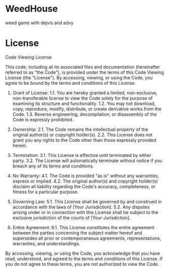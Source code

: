 # WeedHouse
weed game with dejvis and advy

# License
Code Viewing License

This code, including all its associated files and documentation (hereinafter referred to as "the Code"), is provided under the terms of this Code Viewing License (the "License"). By accessing, viewing, or using the Code, you agree to be bound by the terms and conditions of this License.

1. Grant of License:
   1.1. You are hereby granted a limited, non-exclusive, non-transferable license to view the Code solely for the purpose of examining its structure and functionality.
   1.2. You may not download, copy, reproduce, modify, distribute, or create derivative works from the Code.
   1.3. Reverse engineering, decompilation, or disassembly of the Code is expressly prohibited.

2. Ownership:
   2.1. The Code remains the intellectual property of the original author(s) or copyright holder(s).
   2.2. This License does not grant you any rights to the Code other than those expressly provided herein.

3. Termination:
   3.1. This License is effective until terminated by either party.
   3.2. The License will automatically terminate without notice if you breach any of its terms and conditions.

4. No Warranty:
   4.1. The Code is provided "as is" without any warranties, express or implied.
   4.2. The original author(s) and copyright holder(s) disclaim all liability regarding the Code's accuracy, completeness, or fitness for a particular purpose.

5. Governing Law:
   5.1. This License shall be governed by and construed in accordance with the laws of [Your Jurisdiction].
   5.2. Any disputes arising under or in connection with this License shall be subject to the exclusive jurisdiction of the courts of [Your Jurisdiction].

6. Entire Agreement:
   6.1. This License constitutes the entire agreement between the parties concerning the subject matter hereof and supersedes all prior or contemporaneous agreements, representations, warranties, and understandings.

By accessing, viewing, or using the Code, you acknowledge that you have read, understood, and agreed to the terms and conditions of this License. If you do not agree to these terms, you are not authorized to view the Code.

